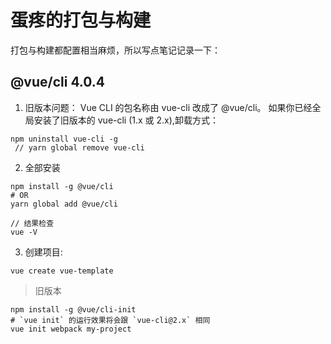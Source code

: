# 蛋疼的打包与构建

打包与构建都配置相当麻烦，所以写点笔记记录一下：

## @vue/cli 4.0.4

1. 旧版本问题：
Vue CLI 的包名称由 vue-cli 改成了 @vue/cli。 如果你已经全局安装了旧版本的 vue-cli (1.x 或 2.x),卸载方式：

```
npm uninstall vue-cli -g
 // yarn global remove vue-cli
```
2. 全部安装
```
npm install -g @vue/cli
# OR
yarn global add @vue/cli

// 结果检查
vue -V
```

3. 创建项目:
```
vue create vue-template
```

> 旧版本
```
npm install -g @vue/cli-init
# `vue init` 的运行效果将会跟 `vue-cli@2.x` 相同
vue init webpack my-project
```
